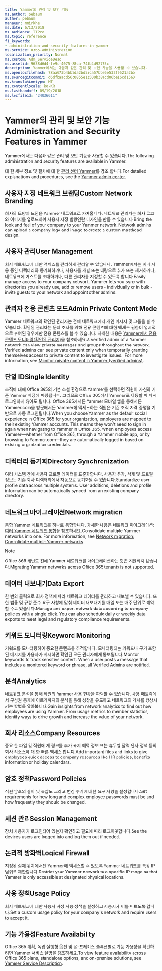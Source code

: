 ```yaml
---
title: Yammer의 관리 및 보안 기능
ms.author: pebaum
author: pebaum
manager: mnirkhe
ms.date: 6/13/2018
ms.audience: ITPro
ms.topic: reference
f1_keywords:
- administration-and-security-features-in-yammer
ms.service: o365-administration
localization_priority: Normal
ms.custom: Adm_ServiceDesc
ms.assetid: 9638d6d4-fe9c-4075-88ca-743b4d92775c
description: Yammer에서는 다음과 같은 관리 및 보안 기능을 사용할 수 있습니다.
ms.openlocfilehash: 78aa673b4bb5da2bd5aca57bba6e532f9521a2bb
ms.sourcegitcommit: d6dfbaacd56c0855e12500b38acd06be16cd1560
ms.translationtype: MT
ms.contentlocale: ko-KR
ms.lasthandoff: 09/19/2018
ms.locfileid: "24036611"
---
```

# <a name="administration-and-security-features-in-yammer"></a><span data-ttu-id="bf0cc-103">Yammer의 관리 및 보안 기능</span><span class="sxs-lookup"><span data-stu-id="bf0cc-103">Administration and Security Features in Yammer</span></span>

<span data-ttu-id="bf0cc-104">Yammer에서는 다음과 같은 관리 및 보안 기능을 사용할 수 있습니다.</span><span class="sxs-lookup"><span data-stu-id="bf0cc-104">The following administration and security features are available in Yammer.</span></span>
  
<span data-ttu-id="bf0cc-105">대 한 세부 정보 및 절차에 대 한 [관리 센터 Yammer](https://go.microsoft.com/fwlink/?LinkId=869688)를 참조 합니다.</span><span class="sxs-lookup"><span data-stu-id="bf0cc-105">For detailed explanations and procedures, see the [Yammer admin center](https://go.microsoft.com/fwlink/?LinkId=869688).</span></span>
  
## <a name="custom-network-branding"></a><span data-ttu-id="bf0cc-106">사용자 지정 네트워크 브랜딩</span><span class="sxs-lookup"><span data-stu-id="bf0cc-106">Custom Network Branding</span></span>
<span data-ttu-id="bf0cc-107"><a name="bkmk_CustomNetworkBranding"> </a></span><span class="sxs-lookup"><span data-stu-id="bf0cc-107"></span></span>

<span data-ttu-id="bf0cc-p101">회사의 모양과 느낌을 Yammer 네트워크로 가져옵니다. 네트워크 관리자는 회사 로고와 이미지를 업로드하여 사용자 지정 발행인란 디자인을 만들 수 있습니다.</span><span class="sxs-lookup"><span data-stu-id="bf0cc-p101">Bring the look and feel of your company to your Yammer network. Network admins can upload a company logo and image to create a custom masthead design.</span></span>
  
## <a name="user-management"></a><span data-ttu-id="bf0cc-110">사용자 관리</span><span class="sxs-lookup"><span data-stu-id="bf0cc-110">User Management</span></span>
<span data-ttu-id="bf0cc-111"><a name="bkmk_UserManagement"> </a></span><span class="sxs-lookup"><span data-stu-id="bf0cc-111"></span></span>

<span data-ttu-id="bf0cc-p102">회사 네트워크에 대한 액세스를 편리하게 관리할 수 있습니다. Yammer에서는 이미 사용 중인 디렉터리와 동기화하거나, 사용자를 개별 또는 대량으로 추가 또는 제거하거나, 네트워크에 게스트를 초대하거나, 다른 관리자를 지정할 수 있도록 합니다.</span><span class="sxs-lookup"><span data-stu-id="bf0cc-p102">Easily manage access to your company network. Yammer lets you sync with directories you already use, add or remove users - individually or in bulk - invite guests to your network and appoint other admins.</span></span>
  
## <a name="admin-private-content-mode"></a><span data-ttu-id="bf0cc-114">관리자 전용 콘텐츠 모드</span><span class="sxs-lookup"><span data-stu-id="bf0cc-114">Admin Private Content Mode</span></span>
<span data-ttu-id="bf0cc-115"><a name="bkmk_AdminPrivate"> </a></span><span class="sxs-lookup"><span data-stu-id="bf0cc-115"></span></span>

<span data-ttu-id="bf0cc-p103">Yammer 네트워크의 확인된 관리자는 전체 네트워크에서 개인 메시지 및 그룹을 볼 수 있습니다. 확인된 관리자는 문제 조사를 위해 전용 콘텐츠에 대한 액세스 권한이 일시적으로 부여된 경우에만 전용 콘텐츠를 볼 수 있습니다. 자세한 내용은 [Yammer에서 전용 콘텐츠 모니터링(확인된 관리자)](https://go.microsoft.com/fwlink/?LinkId=627479)을 참조하세요.</span><span class="sxs-lookup"><span data-stu-id="bf0cc-p103">A verified admin of a Yammer network can view private messages and groups throughout the network.  Verified admins can see private content only when temporarily granting themselves access to private content to investigate issues.  For more information, see [Monitor private content in Yammer (verified admins)](https://go.microsoft.com/fwlink/?LinkId=627479).</span></span>
  
## <a name="single-identity"></a><span data-ttu-id="bf0cc-119">단일 ID</span><span class="sxs-lookup"><span data-stu-id="bf0cc-119">Single Identity</span></span>
<span data-ttu-id="bf0cc-120"><a name="bkmk_o365_user_mapping"> </a></span><span class="sxs-lookup"><span data-stu-id="bf0cc-120"></span></span>

<span data-ttu-id="bf0cc-p104">조직에 대해 Office 365의 기본 소셜 환경으로 Yammer를 선택하면 직원이 자신의 기존 Yammer 계정에 매핑됩니다. 그러므로 Office 365에서 Yammer로 이동할 때 다시 로그인하지 않아도 됩니다. Office 365에서든 Yammer 모바일 앱을 통해서든 Yammer.com을 방문해서든 Yammer에 액세스하는 직원은 기존 조직 자격 증명을 기반으로 자동 로그인됩니다.</span><span class="sxs-lookup"><span data-stu-id="bf0cc-p104">When you choose Yammer as the default social experience in Office 365 for your organization, employees are mapped to their existing Yammer accounts. This means they won't need to sign in again when navigating to Yammer in Office 365. When employees access Yammer—whether from Office 365, through a Yammer mobile app, or by browsing to Yammer.com—they are automatically logged in based on existing organization credentials.</span></span>
  
## <a name="directory-synchronization"></a><span data-ttu-id="bf0cc-124">디렉터리 동기화</span><span class="sxs-lookup"><span data-stu-id="bf0cc-124">Directory Synchronization</span></span>
<span data-ttu-id="bf0cc-125"><a name="bkmk_DirectorySynchronization"> </a></span><span class="sxs-lookup"><span data-stu-id="bf0cc-125"></span></span>

<span data-ttu-id="bf0cc-p105">여러 시스템 간에 사용자 프로필 데이터를 표준화합니다. 사용자 추가, 삭제 및 프로필 정보는 기존 회사 디렉터리에서 자동으로 동기화될 수 있습니다.</span><span class="sxs-lookup"><span data-stu-id="bf0cc-p105">Standardize user profile data across multiple systems. User additions, deletions and profile information can be automatically synced from an existing company directory.</span></span>
  
## <a name="network-migration"></a><span data-ttu-id="bf0cc-128">네트워크 마이그레이션</span><span class="sxs-lookup"><span data-stu-id="bf0cc-128">Network migration</span></span>
<span data-ttu-id="bf0cc-129"><a name="bkmk_NetworkMigration"> </a></span><span class="sxs-lookup"><span data-stu-id="bf0cc-129"></span></span>

<span data-ttu-id="bf0cc-p106">통합 Yammer 네트워크를 하나로 통합합니다. 자세한 내용은 [네트워크 마이그레이션: 여러 Yammer 네트워크 통합](https://go.microsoft.com/fwlink/?LinkID=617488)을 참조하세요.</span><span class="sxs-lookup"><span data-stu-id="bf0cc-p106">Consolidate multiple Yammer networks into one. For more information, see [Network migration: Consolidate multiple Yammer networks](https://go.microsoft.com/fwlink/?LinkID=617488).</span></span>
  
> [!NOTE]
> <span data-ttu-id="bf0cc-132">Office 365 테넌트 간에 Yammer 네트워크를 마이그레이션하는 것은 지원되지 않습니다.</span><span class="sxs-lookup"><span data-stu-id="bf0cc-132">Migrating Yammer networks across Office 365 tenants is not supported.</span></span> 
  
## <a name="data-export"></a><span data-ttu-id="bf0cc-133">데이터 내보내기</span><span class="sxs-lookup"><span data-stu-id="bf0cc-133">Data Export</span></span>
<span data-ttu-id="bf0cc-134"><a name="bkmk_DataExport"> </a></span><span class="sxs-lookup"><span data-stu-id="bf0cc-134"></span></span>

<span data-ttu-id="bf0cc-p107">한 번의 클릭으로 회사 정책에 따라 네트워크 데이터를 관리하고 내보낼 수 있습니다. 또한 법률 및 규정 준수 요구 사항에 맞춰 데이터 내보내기를 매일 또는 매주 단위로 예약할 수도 있습니다.</span><span class="sxs-lookup"><span data-stu-id="bf0cc-p107">Manage and export network data according to company policies with a single click. You can also schedule daily or weekly data exports to meet legal and regulatory compliance requirements.</span></span>
  
## <a name="keyword-monitoring"></a><span data-ttu-id="bf0cc-137">키워드 모니터링</span><span class="sxs-lookup"><span data-stu-id="bf0cc-137">Keyword Monitoring</span></span>
<span data-ttu-id="bf0cc-138"><a name="bkmk_KeywordMonitoring"> </a></span><span class="sxs-lookup"><span data-stu-id="bf0cc-138"></span></span>

<span data-ttu-id="bf0cc-p108">키워드를 모니터링하여 중요한 콘텐츠를 추적합니다. 모니터링되는 키워드나 구가 포함된 메시지를 사용자가 게시하면 확인된 모든 관리자에게 통보됩니다.</span><span class="sxs-lookup"><span data-stu-id="bf0cc-p108">Monitor keywords to track sensitive content. When a user posts a message that includes a monitored keyword or phrase, all Verified Admins are notified.</span></span>
  
## <a name="analytics"></a><span data-ttu-id="bf0cc-141">분석</span><span class="sxs-lookup"><span data-stu-id="bf0cc-141">Analytics</span></span>
<span data-ttu-id="bf0cc-142"><a name="bkmk_Analytics"> </a></span><span class="sxs-lookup"><span data-stu-id="bf0cc-142"></span></span>

<span data-ttu-id="bf0cc-p109">네트워크 분석을 통해 직원의 Yammer 사용 현황을 파악할 수 있습니다. 사용 메트릭에서 구성원 통계에 이르기까지의 분석을 통해 성장을 유도하고 네트워크의 가치를 향상시키는 방법을 알아봅니다.</span><span class="sxs-lookup"><span data-stu-id="bf0cc-p109">Gain insights from network analytics to find out how employees are using Yammer. From usage metrics to member statistics, identify ways to drive growth and increase the value of your network.</span></span>
  
## <a name="company-resources"></a><span data-ttu-id="bf0cc-145">회사 리소스</span><span class="sxs-lookup"><span data-stu-id="bf0cc-145">Company Resources</span></span>
<span data-ttu-id="bf0cc-146"><a name="bkmk_CompanyResources"> </a></span><span class="sxs-lookup"><span data-stu-id="bf0cc-146"></span></span>

<span data-ttu-id="bf0cc-147">중요 한 파일 및 직원에 게 링크를 추가 복지 혜택 정보 또는 휴무일 달력 인사 정책 등의 회사 리소스에 대 한 빠른 액세스 합니다.</span><span class="sxs-lookup"><span data-stu-id="bf0cc-147">Add important files and links to give employees quick access to company resources like HR policies, benefits information or holiday calendars.</span></span>
  
## <a name="password-policies"></a><span data-ttu-id="bf0cc-148">암호 정책</span><span class="sxs-lookup"><span data-stu-id="bf0cc-148">Password Policies</span></span>
<span data-ttu-id="bf0cc-149"><a name="bkmk_PasswordPolicies"> </a></span><span class="sxs-lookup"><span data-stu-id="bf0cc-149"></span></span>

<span data-ttu-id="bf0cc-150">직원 암호의 길이 및 복잡도 그리고 변경 주기에 대한 요구 사항을 설정합니다.</span><span class="sxs-lookup"><span data-stu-id="bf0cc-150">Set requirements for how long and complex employee passwords must be and how frequently they should be changed.</span></span>
  
## <a name="session-management"></a><span data-ttu-id="bf0cc-151">세션 관리</span><span class="sxs-lookup"><span data-stu-id="bf0cc-151">Session Management</span></span>
<span data-ttu-id="bf0cc-152"><a name="bkmk_SessionManagement"> </a></span><span class="sxs-lookup"><span data-stu-id="bf0cc-152"></span></span>

<span data-ttu-id="bf0cc-153">장치 사용자가 로그인되어 있는지 확인하고 필요에 따라 로그아웃합니다.</span><span class="sxs-lookup"><span data-stu-id="bf0cc-153">See the devices users are logged into and log them out if needed.</span></span>
  
## <a name="logical-firewall"></a><span data-ttu-id="bf0cc-154">논리적 방화벽</span><span class="sxs-lookup"><span data-stu-id="bf0cc-154">Logical Firewall</span></span>
<span data-ttu-id="bf0cc-155"><a name="bkmk_LogicalFirewall"> </a></span><span class="sxs-lookup"><span data-stu-id="bf0cc-155"></span></span>

<span data-ttu-id="bf0cc-156">지정된 실제 위치에서만 Yammer에 액세스할 수 있도록 Yammer 네트워크를 특정 IP 범위로 제한합니다.</span><span class="sxs-lookup"><span data-stu-id="bf0cc-156">Restrict your Yammer network to a specific IP range so that Yammer is only accessible at designated physical locations.</span></span>
  
## <a name="usage-policy"></a><span data-ttu-id="bf0cc-157">사용 정책</span><span class="sxs-lookup"><span data-stu-id="bf0cc-157">Usage Policy</span></span>
<span data-ttu-id="bf0cc-158"><a name="bkmk_UsagePolicy"> </a></span><span class="sxs-lookup"><span data-stu-id="bf0cc-158"></span></span>

<span data-ttu-id="bf0cc-159">회사 네트워크에 대한 사용자 지정 사용 정책을 설정하고 사용자가 이를 따르도록 합니다.</span><span class="sxs-lookup"><span data-stu-id="bf0cc-159">Set a custom usage policy for your company's network and require users to accept it.</span></span>
  
## <a name="feature-availability"></a><span data-ttu-id="bf0cc-160">기능 가용성</span><span class="sxs-lookup"><span data-stu-id="bf0cc-160">Feature Availability</span></span>
<span data-ttu-id="bf0cc-161"><a name="bkmk_UsagePolicy"> </a></span><span class="sxs-lookup"><span data-stu-id="bf0cc-161"></span></span>

<span data-ttu-id="bf0cc-162">Office 365 계획, 독립 실행형 옵션 및 온-프레미스 솔루션별로 기능 가용성을 확인하려면 [Yammer 서비스 설명](yammer-service-description.md)을 참조하세요.</span><span class="sxs-lookup"><span data-stu-id="bf0cc-162">To view feature availability across Office 365 plans, standalone options, and on-premise solutions, see [Yammer Service Description](yammer-service-description.md).</span></span>
  

